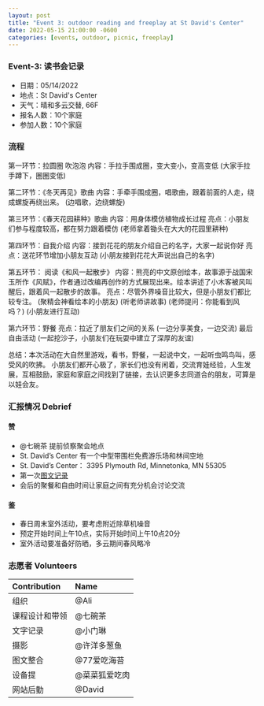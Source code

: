 ```yaml
---
layout: post
title: "Event 3: outdoor reading and freeplay at St David's Center"
date: 2022-05-15 21:00:00 -0600
categories: [events, outdoor, picnic, freeplay]
---
```


### Event-3: 读书会记录

- 日期：05/14/2022
- 地点：St David's Center
- 天气：晴和多云交替, 66F
- 报名人数：10个家庭
- 参加人数：10个家庭

### 流程 

第一环节：拉圆圈 吹泡泡
内容：手拉手围成圈，变大变小，变高变低
(大家手拉手蹲下，圈圈变低)

第二环节：《冬天再见》歌曲
内容：手牵手围成圈，唱歌曲，跟着前面的人走，绕成螺旋再绕出来。
(边唱歌，边绕螺旋)

第三环节：《春天花园耕种》歌曲
内容：用身体模仿植物成长过程 
亮点：小朋友们参与程度较高，都在努力跟着模仿 
(老师拿着锄头在大大的花园里耕种)

第四环节：自我介绍
内容：接到花花的朋友介绍自己的名字，大家一起说你好
亮点：送花环节增加小朋友互动
(小朋友接到花花大声说出自己的名字)

第五环节： 阅读《和风一起散步》
内容：熊亮的中文原创绘本，故事源于战国宋玉所作《风赋》，作者通过改编再创作的方式展现出来。绘本讲述了小木客被风叫醒后，跟着风一起散步的故事。
亮点：尽管外界噪音比较大，但是小朋友们都比较专注。
(聚精会神看绘本的小朋友)
(听老师讲故事) 
(老师提问：你能看到风吗？)
(小朋友进行互动)

第六环节：野餐
亮点：拉近了朋友们之间的关系
(一边分享美食，一边交流)
最后自由活动
(一起挖沙子，小朋友们在玩耍中建立了深厚的友谊)

总结：本次活动在大自然里游戏，看书，野餐，一起说中文，一起听虫鸣鸟叫，感受风的吹拂。
小朋友们都开心极了，家长们也没有闲着，交流育娃经验，人生发展，互相鼓励，家庭和家庭之间找到了链接，去认识更多志同道合的朋友，可算是以娃会友。

### 汇报情况 Debrief

#### 赞

- @七碗茶 提前侦察聚会地点
- St. David’s Center 有一个中型带围栏免费游乐场和林间空地
- St. David’s Center： 3395 Plymouth Rd, Minnetonka, MN 55305 
- 第一次[图文记录](../files/聚会3-读书会记录.docx)
- 会后的聚餐和自由时间让家庭之间有充分机会讨论交流

#### 鉴

- 春日周末室外活动，要考虑附近除草机噪音
- 预定开始时间上午10点，实际开始时间上午10点20分
- 室外活动要准备好防晒，多云期间春风略冷

### 志愿者 Volunteers

| Contribution   | Name          |
| :------------- | :------------ |
| 组织           | @Ali          |
| 课程设计和带领 | @七碗茶       |
| 文字记录       | @小门琳       |
| 摄影           | @许洋多葱鱼   |
| 图文整合       | @77爱吃海苔   |
| 设备提         | @菜菜狐爱吃肉 |
| 网站后勤       | @David        |

